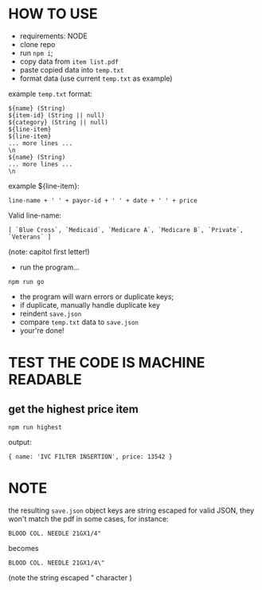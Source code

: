 # HOW TO USE
- requirements: NODE
- clone repo
- run ```npm i```;
- copy data from `item list.pdf`
- paste copied data into `temp.txt`
- format data (use current `temp.txt` as example)

example `temp.txt` format:
```
${name} (String)
${item-id} (String || null)
${category} (String || null)
${line-item}
${line-item}
... more lines ...
\n
${name} (String)
... more lines ...
\n
```

example ${line-item}:
```
line-name + ' ' + payor-id + ' ' + date + ' ' + price
```

Valid line-name:
```
[ `Blue Cross`, `Medicaid`, `Medicare A`, `Medicare B`, `Private`, `Veterans` ]
```
(note: capitol first letter!)

- run the program...
```
npm run go
```
- the program will warn errors or duplicate keys;
- if duplicate, manually handle duplicate key
- reindent `save.json`
- compare `temp.txt` data to `save.json`
- your're done!

# TEST THE CODE IS MACHINE READABLE
## get the highest price item

```npm run highest```

output:
```
{ name: 'IVC FILTER INSERTION', price: 13542 }
```

# NOTE 
the resulting `save.json` object keys are string escaped for valid JSON, they won't match the pdf in some cases, for instance:

```
BLOOD COL. NEEDLE 21GX1/4"
```
becomes
```
BLOOD COL. NEEDLE 21GX1/4\"
```
(note the string escaped " character )